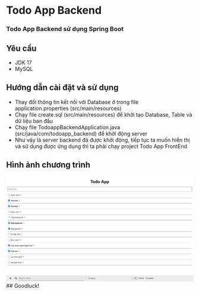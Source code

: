 ﻿# Todo App Backend
### Todo App Backend sử dụng Spring Boot
## Yêu cầu
-   JDK 17
-   MySQL
## Hướng dẫn cài đặt và sử dụng
-   Thay đổi thông tin kết nối với Database ở trong file application.properties (src/main/resources)
-   Chạy file create.sql (src/main/resources) để khởi tạo Database, Table và dữ liệu ban đầu
-   Chạy file TodoappBackendApplication.java (src/java/com/todoapp_backend) để khởi động server
-   Như vậy là server backend đã được khởi động, tiếp tục ta muốn hiển thị và sử dụng được ứng dụng thì ta phải chạy project Todo App FrontEnd
## Hình ảnh chương trình
<img src="/image_readme/1.PNG"/>
## Goodluck!